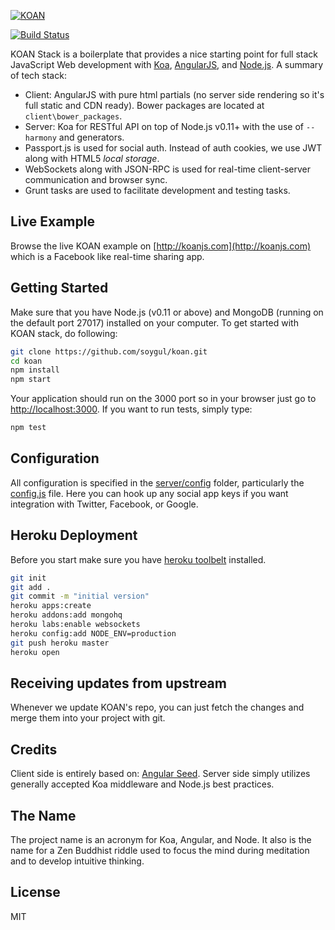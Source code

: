 [![KOAN](https://raw.github.com/soygul/koan/master/client/img/koan_large.png)](http://koanjs.com/)

[![Build Status](https://travis-ci.org/soygul/koan.png?branch=master)](https://travis-ci.org/soygul/koan)

KOAN Stack is a boilerplate that provides a nice starting point for full stack JavaScript Web development with [Koa](http://koajs.com/), [AngularJS](http://angularjs.org/), and [Node.js](http://www.nodejs.org/). A summary of tech stack:
* Client: AngularJS with pure html partials (no server side rendering so it's full static and CDN ready). Bower packages are located at `client\bower_packages`.
* Server: Koa for RESTful API on top of Node.js v0.11+ with the use of `--harmony` and generators.
* Passport.js is used for social auth. Instead of auth cookies, we use JWT along with HTML5 *local storage*.
* WebSockets along with JSON-RPC is used for real-time client-server communication and browser sync.
* Grunt tasks are used to facilitate development and testing tasks.


## Live Example
Browse the live KOAN example on [http://koanjs.com](http://koanjs.com) which is a Facebook like real-time sharing app.

## Getting Started
Make sure that you have Node.js (v0.11 or above) and MongoDB (running on the default port 27017) installed on your computer. To get started with KOAN stack, do following:

```bash
git clone https://github.com/soygul/koan.git
cd koan
npm install
npm start
```

Your application should run on the 3000 port so in your browser just go to [http://localhost:3000](http://localhost:3000). If you want to run tests, simply type:

```bash
npm test
```

## Configuration
All configuration is specified in the [server/config](server/config/) folder, particularly the [config.js](server/config/config.js) file. Here you can hook up any social app keys if you want integration with Twitter, Facebook, or Google.

## Heroku Deployment
Before you start make sure you have <a href="https://toolbelt.heroku.com/">heroku toolbelt</a> installed.

```bash
git init
git add .
git commit -m "initial version"
heroku apps:create
heroku addons:add mongohq
heroku labs:enable websockets
heroku config:add NODE_ENV=production
git push heroku master
heroku open
```

## Receiving updates from upstream
Whenever we update KOAN's repo, you can just fetch the changes and merge them into your project with git.

## Credits
Client side is entirely based on: [Angular Seed](https://github.com/angular/angular-seed). Server side simply utilizes generally accepted Koa middleware and Node.js best practices.

## The Name
The project name is an acronym for Koa, Angular, and Node. It also is the name for a Zen Buddhist riddle used to focus the mind during meditation and to develop intuitive thinking.

## License
MIT